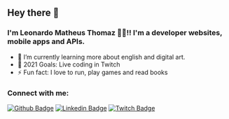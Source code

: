 ## Hey there 👋

### I'm Leonardo Matheus Thomaz 👨‍🚀!! I'm a developer websites, mobile apps and APIs.

- 🌱 I’m currently learning more about english and digital art.
- 🥅 2021 Goals: Live coding in Twitch
- ⚡ Fun fact: I love to run, play games and read books

### Connect with me:

[![Github Badge](https://img.shields.io/badge/GitHub-100000?style=for-the-badge&logo=github&logoColor=white&link=https://github.com/LMThomaz)](https://github.com/LMThomaz)
[![Linkedin Badge](https://img.shields.io/badge/LinkedIn-0077B5?style=for-the-badge&logo=linkedin&logoColor=white&link=https://www.linkedin.com/in/leonardo-thomaz/)](https://www.linkedin.com/in/leonardo-thomaz/)
[![Twitch Badge](https://img.shields.io/badge/Twitch-9146FF?style=for-the-badge&logo=twitch&logoColor=white&link=https://www.twitch.tv/llthomaz)](https://www.twitch.tv/llthomaz)
